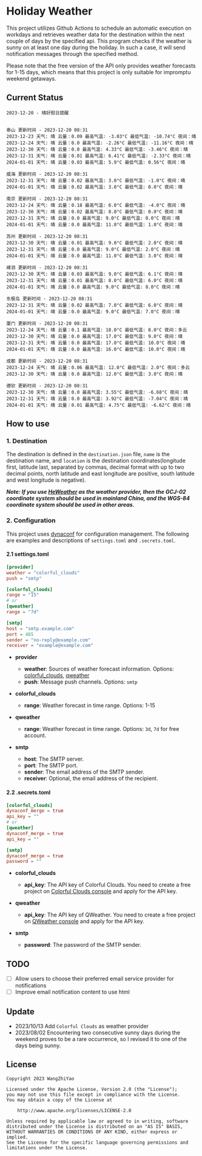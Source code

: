 # Holiday Weather

This project utilizes Github Actions to schedule an automatic execution on workdays and retrieves weather data for the destination within the next couple of days by the  specified api.
This program checks if the weather is sunny on at least one day during the holiday. In such a case, it will send notification messages through the specified method.

Please note that the free version of the API only provides weather forecasts for 1-15 days, which means that this project is only suitable for impromptu weekend getaways.

## Current Status

```
2023-12-20 - 晴好假日提醒


泰山 更新时间 - 2023-12-20 08:31
2023-12-23 天气: 晴 云量：0.09 最高气温: -3.03°C 最低气温: -10.74°C 夜间：晴
2023-12-24 天气: 晴 云量：0.0 最高气温: -2.26°C 最低气温: -11.16°C 夜间：晴
2023-12-30 天气: 晴 云量：0.0 最高气温: 4.33°C 最低气温: -3.46°C 夜间：晴
2023-12-31 天气: 晴 云量：0.01 最高气温: 6.41°C 最低气温: -2.33°C 夜间：晴
2024-01-01 天气: 晴 云量：0.03 最高气温: 5.9°C 最低气温: 0.56°C 夜间：晴

威海 更新时间 - 2023-12-20 08:31
2023-12-31 天气: 晴 云量：0.02 最高气温: 3.0°C 最低气温: -1.0°C 夜间：晴
2024-01-01 天气: 晴 云量：0.02 最高气温: 3.0°C 最低气温: 0.0°C 夜间：晴

南京 更新时间 - 2023-12-20 08:31
2023-12-24 天气: 晴 云量：0.18 最高气温: 6.0°C 最低气温: -4.0°C 夜间：晴
2023-12-30 天气: 晴 云量：0.02 最高气温: 8.0°C 最低气温: 0.0°C 夜间：晴
2023-12-31 天气: 晴 云量：0.0 最高气温: 9.0°C 最低气温: 0.0°C 夜间：晴
2024-01-01 天气: 晴 云量：0.0 最高气温: 11.0°C 最低气温: 1.0°C 夜间：晴

苏州 更新时间 - 2023-12-20 08:31
2023-12-30 天气: 晴 云量：0.01 最高气温: 9.0°C 最低气温: 2.0°C 夜间：晴
2023-12-31 天气: 晴 云量：0.0 最高气温: 9.0°C 最低气温: 2.0°C 夜间：晴
2024-01-01 天气: 晴 云量：0.0 最高气温: 11.0°C 最低气温: 3.0°C 夜间：晴

嵊泗 更新时间 - 2023-12-20 08:31
2023-12-30 天气: 晴 云量：0.03 最高气温: 9.0°C 最低气温: 6.1°C 夜间：晴
2023-12-31 天气: 晴 云量：0.01 最高气温: 8.0°C 最低气温: 6.0°C 夜间：晴
2024-01-01 天气: 晴 云量：0.0 最高气温: 9.0°C 最低气温: 8.0°C 夜间：晴

东极岛 更新时间 - 2023-12-20 08:31
2023-12-31 天气: 晴 云量：0.02 最高气温: 7.0°C 最低气温: 6.0°C 夜间：晴
2024-01-01 天气: 晴 云量：0.0 最高气温: 9.0°C 最低气温: 7.0°C 夜间：晴

厦门 更新时间 - 2023-12-20 08:31
2023-12-24 天气: 晴 云量：0.1 最高气温: 18.0°C 最低气温: 8.0°C 夜间：多云
2023-12-30 天气: 晴 云量：0.0 最高气温: 17.0°C 最低气温: 9.0°C 夜间：晴
2023-12-31 天气: 晴 云量：0.0 最高气温: 17.0°C 最低气温: 10.0°C 夜间：晴
2024-01-01 天气: 晴 云量：0.0 最高气温: 16.0°C 最低气温: 10.0°C 夜间：晴

成都 更新时间 - 2023-12-20 08:31
2023-12-24 天气: 晴 云量：0.06 最高气温: 12.0°C 最低气温: 2.0°C 夜间：多云
2023-12-30 天气: 晴 云量：0.0 最高气温: 12.0°C 最低气温: 3.0°C 夜间：晴

德钦 更新时间 - 2023-12-20 08:31
2023-12-30 天气: 晴 云量：0.0 最高气温: 3.55°C 最低气温: -6.68°C 夜间：晴
2023-12-31 天气: 晴 云量：0.0 最高气温: 3.92°C 最低气温: -7.04°C 夜间：晴
2024-01-01 天气: 晴 云量：0.01 最高气温: 4.75°C 最低气温: -6.62°C 夜间：晴

```

## How to use

### 1. Destination

The destination is defined in the `destination.json` file, `name` is the destination name, and `location` is the destination coordinates(longitude first, latitude last, separated by commas, decimal format with up to two decimal points, north latitude and east longitude are positive, south latitude and west longitude is negative).

***Note: If you use [HeWeather](https://dev.qweather.com/docs/) as the weather provider, then the GCJ-02 coordinate system should be used in mainland China, and the WGS-84 coordinate system should be used in other areas.***

### 2. Configuration

This project uses [dynaconf](https://github.com/dynaconf/dynaconf) for configuration management. The following are examples and descriptions of `settings.toml`  and `.secrets.toml`.

#### 2.1 settings.toml

```toml
[provider]
weather = "colorful_clouds"
push = "smtp"

[colorful_clouds]
range = "15"
# or
[qweather]
range = "7d"

[smtp]
host = "smtp.example.com"
port = 465
sender = "no-reply@example.com"
receiver = "example@example.com"
```
- **provider**
  - **weather**: Sources of weather forecast information. Options: [colorful_clouds](https://docs.caiyunapp.com/docs/daily), [qweather](https://dev.qweather.com/docs/api/weather/weather-daily-forecast/)
  - **push**: Message push channels. Options: `smtp`

- **colorful_clouds**
  - **range**:  Weather forecast in time range. Options: 1-15

- **qweather**
  - **range**: Weather forecast in time range. Options: `3d`, `7d` for free account.

- **smtp**
  - **host**: The SMTP server.
  - **port**: The SMTP port.
  - **sender**: The email address of the SMTP sender.
  - **receiver**: Optional, the email address of the recipient.

#### 2.2 .secrets.toml

```toml
[colorful_clouds]
dynaconf_merge = true
api_key = ""
# or
[qweather]
dynaconf_merge = true
api_key = ""

[smtp]
dynaconf_merge = true
password = ""
```

- **colorful_clouds**
  - **api_key**:  The API key of Colorful Clouds. You need to create a free project on [Colorful Clouds console](https://platform.caiyunapp.com/dashboard/index) and apply for the API key.

- **qweather**
  - **api_key**: The API key of QWeather. You need to create a free project on [QWeather console](https://console.qweather.com/#/console) and apply for the API key.

- **smtp**
  - **password**: The password of the SMTP sender.


## TODO

- [ ] Allow users to choose their preferred email service provider for notifications
- [ ] Improve email notification content to use html

## Update
- 2023/10/13 Add `Colorful Clouds` as weather provider 
- 2023/08/02 Encountering two consecutive sunny days during the weekend proves to be a rare occurrence, so I revised it to one of the days being sunny.

## License

    Copyright 2023 WangZhiYao
    
    Licensed under the Apache License, Version 2.0 (the "License");
    you may not use this file except in compliance with the License.
    You may obtain a copy of the License at
    
        http://www.apache.org/licenses/LICENSE-2.0
    
    Unless required by applicable law or agreed to in writing, software
    distributed under the License is distributed on an "AS IS" BASIS,
    WITHOUT WARRANTIES OR CONDITIONS OF ANY KIND, either express or implied.
    See the License for the specific language governing permissions and
    limitations under the License.
